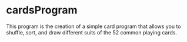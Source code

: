 # cardsProgram

This program is the creation of a simple card program that allows you to shuffle, sort, and draw different suits of the 52 common playing cards.

